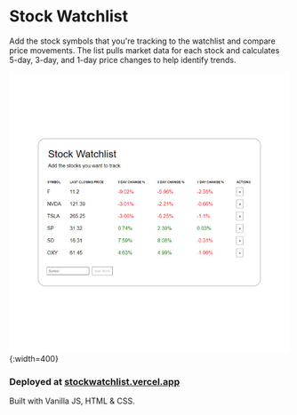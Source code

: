 # Stock Watchlist
Add the stock symbols that you're tracking to the watchlist and compare price movements. The list pulls market data for each stock and calculates 5-day, 3-day, and 1-day price changes to help identify trends.

![Stock Watchlist](./public/stockwatchlist-screenshot.jpg){:width=400}

### Deployed at [stockwatchlist.vercel.app](stockwatchlist.vercel.app)

Built with Vanilla JS, HTML & CSS.
